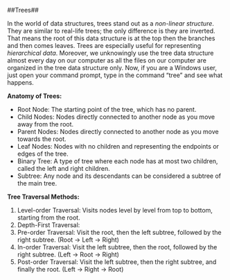 ##Trees##

In the world of data structures, trees stand out as a *non-linear structure*. They are similar to 
real-life trees; the only difference is they are inverted. That means the root of this data structure 
is at the top then the branches and then comes leaves. Trees are especially useful for representing 
*hierarchical data*. Moreover, we unknowingly use the tree data structure almost every day on our 
computer as all the files on our computer are organized in the tree data structure only. Now, if 
you are a Windows user, just open your command prompt, type in the command “tree” and see 
what happens.

**Anatomy of Trees:**
- Root Node: The starting point of the tree, which has no parent.
- Child Nodes: Nodes directly connected to another node as you move away from the root.
- Parent Nodes: Nodes directly connected to another node as you move towards the root.
- Leaf Nodes: Nodes with no children and representing the endpoints or edges of the tree.
- Binary Tree: A type of tree where each node has at most two children, called the left and
  right children.
- Subtree: Any node and its descendants can be considered a subtree of the main tree.


**Tree Traversal Methods:**
1. Level-order Traversal: Visits nodes level by level from top to bottom, starting from the root.
2. Depth-First Traversal:
 1. Pre-order Traversal: Visit the root, then the left subtree, followed by the
     right subtree. (Root → Left → Right)
 2. In-order Traversal: Visit the left subtree, then the root, followed by the
     right subtree. (Left → Root → Right)
 3. Post-order Traversal: Visit the left subtree, then the right subtree, and finally the
     root. (Left → Right → Root)
